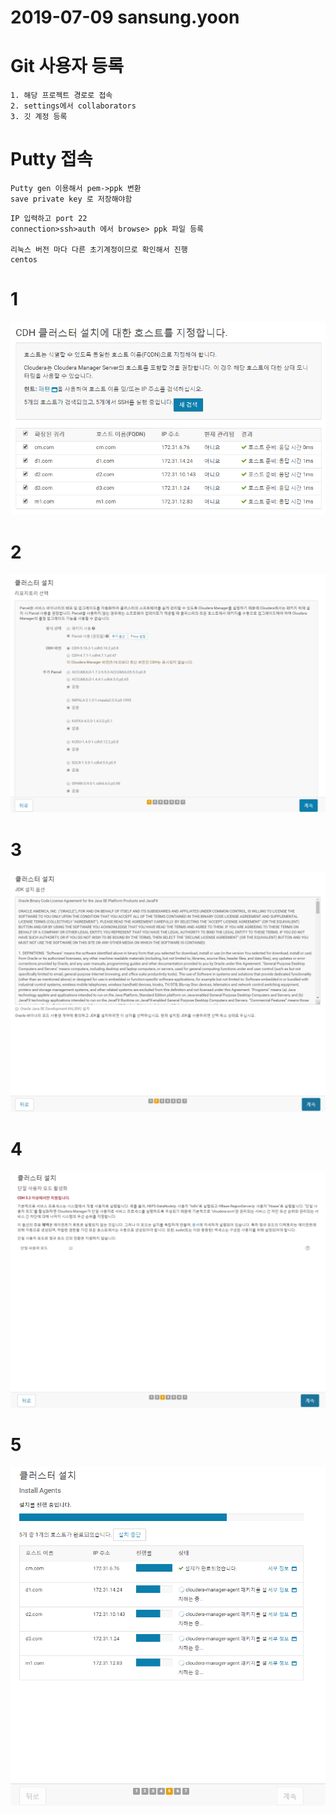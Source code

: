 # 2019-07-09 sansung.yoon 

# Git 사용자 등록
~~~
1. 해당 프로젝트 경로로 접속
2. settings에서 collaborators
3. 깃 계정 등록
~~~

# Putty 접속
~~~
Putty gen 이용해서 pem->ppk 변환 
save private key 로 저장해야함
~~~

~~~
IP 입력하고 port 22
connection>ssh>auth 에서 browse> ppk 파일 등록

리눅스 버전 마다 다른 초기계정이므로 확인해서 진행
centos 
~~~

# 1

![](./Images/setup_0709_1.PNG)

# 2

![](./Images/setup_0709_2.PNG)

# 3

![](./Images/setup_0709_3.PNG)

# 4

![](./Images/setup_0709_4.PNG)

# 5

![](./Images/setup_0709_5.PNG)

